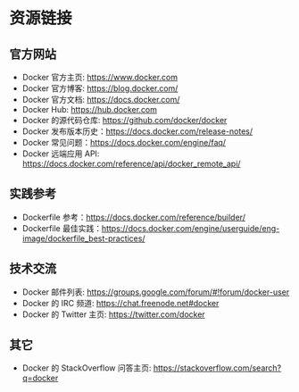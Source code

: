# 资源链接

## 官方网站
* Docker 官方主页: https://www.docker.com
* Docker 官方博客: https://blog.docker.com/
* Docker 官方文档: https://docs.docker.com/
* Docker Hub: https://hub.docker.com
* Docker 的源代码仓库: https://github.com/docker/docker
* Docker 发布版本历史：https://docs.docker.com/release-notes/
* Docker 常见问题：https://docs.docker.com/engine/faq/
* Docker 远端应用 API: https://docs.docker.com/reference/api/docker_remote_api/

## 实践参考
* Dockerfile 参考：https://docs.docker.com/reference/builder/
* Dockerfile 最佳实践：https://docs.docker.com/engine/userguide/eng-image/dockerfile_best-practices/

## 技术交流
* Docker 邮件列表: https://groups.google.com/forum/#!forum/docker-user
* Docker 的 IRC 频道: https://chat.freenode.net#docker
* Docker 的 Twitter 主页: https://twitter.com/docker

## 其它
* Docker 的 StackOverflow 问答主页: https://stackoverflow.com/search?q=docker